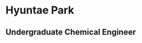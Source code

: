 # Hyuntae Park
## Undergraduate Chemical Engineer

<!---
HyuntaeKR/HyuntaeKR is a ✨ special ✨ repository because its `README.md` (this file) appears on your GitHub profile.
You can click the Preview link to take a look at your changes.
--->
